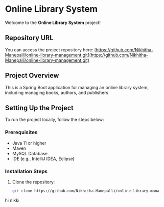 # Online Library System
 
Welcome to the **Online Library System** project!
 
## Repository URL
You can access the project repository here:
[https://github.com/Nikhitha-Manepalli/online-library-management.git](https://github.com/Nikhitha-Manepalli/online-library-management.git)
 
## Project Overview
This is a Spring Boot application for managing an online library system, including managing books, authors, and publishers.
 
## Setting Up the Project
To run the project locally, follow the steps below:
 
### Prerequisites
- Java 11 or higher
- Maven
- MySQL Database
- IDE (e.g., IntelliJ IDEA, Eclipse)
 
### Installation Steps
1. Clone the repository:
   ```bash
   git clone https://github.com/Nikhitha-Manepalli/online-library-management.git
  hi nikki
